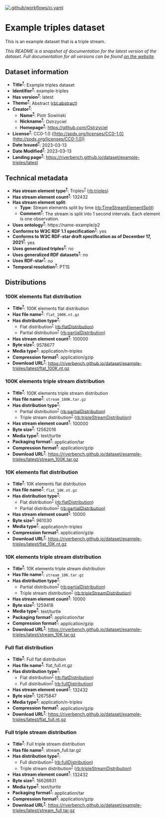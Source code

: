 <!--
--
-- THIS FILE IS AUTOGENERATED. DO NOT EDIT.
-- Please edit the metadata.ttl file instead. The documentation
-- will be regenerated by the CI.
--
-- You can place additional docs in the /doc directory. Remember to link
-- to them from the description in the metadata.ttl file.
--
-->
[![.github/workflows/ci.yaml](https://github.com/RiverBench/dataset-example-triples/actions/workflows/ci.yaml/badge.svg?event=push)](https://github.com/RiverBench/dataset-example-triples/actions/workflows/ci.yaml)


# Example triples dataset

This is an example dataset that is a triple stream.

*This README is a snapshot of documentation for the latest version of the dataset.
Full documentation for all versions can be found [on the website](https://riverbench.github.io/dataset/example-triples/latest).*


## Dataset information

- **Title<sup>[?](## "A name given to the resource.")</sup>**: Example triples dataset
- **Identifier<sup>[?](## "An unambiguous reference to the resource within a given context.")</sup>**: example-triples
- **Has version<sup>[?](## "Version tag of an artifact")</sup>**: latest
- **Theme<sup>[?](## "A main category of the resource. A resource can have multiple themes.")</sup>**: Abstract ([rbt:abstract](https://riverbench.github.io/schema/theme#abstract))
- **Creator<sup>[?](## "An entity responsible for making the resource.")</sup>**: 
  - **Name<sup>[?](## "A name for some thing.")</sup>**: Piotr Sowiński
  - **Nickname<sup>[?](## "A short informal nickname characterising an agent (includes login identifiers, IRC and other chat nicknames).")</sup>**: Ostrzyciel
  - **Homepage<sup>[?](## "A homepage for some thing.")</sup>**: https://github.com/Ostrzyciel
- **License<sup>[?](## "A legal document giving official permission to do something with the resource.")</sup>**: CC0-1.0 ([http://spdx.org/licenses/CC0-1.0](http://spdx.org/licenses/CC0-1.0))
- **Date Issued<sup>[?](## "Date of formal issuance of the resource.")</sup>**: 2023-03-13
- **Date Modified<sup>[?](## "Date on which the resource was changed.")</sup>**: 2023-03-13
- **Landing page<sup>[?](## "A Web page that can be navigated to in a Web browser to gain access to the catalog, a dataset, its distributions and/or additional information.")</sup>**: https://riverbench.github.io/dataset/example-triples/latest

## Technical metadata

- **Has stream element type<sup>[?](## "Indicates the type of contents of each stream element")</sup>**: Triples<sup>[?](## "Triple streams consist of elements, where each element is an RDF graph.")</sup> ([rb:triples](https://riverbench.github.io/schema/dataset#triples))
- **Has stream element count<sup>[?](## "Number of elements in the stream")</sup>**: 132432
- **Has stream element split**: 
  - **Type**: Stream elements split by time ([rb:TimeStreamElementSplit](https://riverbench.github.io/schema/dataset#TimeStreamElementSplit))
  - **Comment<sup>[?](## "A description of the subject resource.")</sup>**: The stream is split into 1 second intervals. Each element is one observation.
- **Uses ontology<sup>[?](## "Indicates that the dataset uses an ontology. The object must be a resource, but it doesn't neccesarily have to be an OWL ontology.")</sup>**: https://name-example/p2
- **Conforms to W3C RDF 1.1 specification<sup>[?](## "Whether the dataset is RDF 1.1-compliant, i.e., does not use any non-standard features, like generalized triples.")</sup>**: yes
- **Conforms to W3C RDF-star draft specification as of December 17, 2021<sup>[?](## "Whether the dataset is RDF-star compliant, i.e., does not use any non-standard features. Note that all standard RDF 1.1 datasets also qualify, as RDF-star is a superset of RDF 1.1.")</sup>**: yes
- **Uses generalized triples<sup>[?](## "Whether the dataset uses the non-standard generalized triples feature")</sup>**: no
- **Uses generalized RDF datasets<sup>[?](## "Whether the dataset uses the non-standard generalized datasets feature. A 'dataset' here is used in the same meaning as in the RDF 1.1 specification.")</sup>**: no
- **Uses RDF-star<sup>[?](## "Whether the dataset uses RDF-star features.")</sup>**: no
- **Temporal resolution<sup>[?](## "minimum time period resolvable in a dataset.")</sup>**: PT1S

## Distributions

### 100K elements flat distribution

- **Title<sup>[?](## "A name given to the resource.")</sup>**: 100K elements flat distribution
- **Has file name<sup>[?](## "Canonical file name of this distribution")</sup>**: `flat_100K.nt.gz`
- **Has distribution type<sup>[?](## "Indicates the type of RiverBench dataset distribution")</sup>**: 
  - Flat distribution<sup>[?](## "The dataset is distributed as a single flat file.")</sup> ([rb:flatDistribution](https://riverbench.github.io/schema/dataset#flatDistribution))
  - Partial distribution<sup>[?](## "A partial distribution, including only a subset of the data in the dataset. The rb:hasStreamElementCount property indicates the length of this distribution.")</sup> ([rb:partialDistribution](https://riverbench.github.io/schema/dataset#partialDistribution))
- **Has stream element count<sup>[?](## "Number of elements in the stream")</sup>**: 100000
- **Byte size<sup>[?](## "The size of a distribution in bytes.")</sup>**: 9578677
- **Media type<sup>[?](## "The media type of the distribution as defined by IANA")</sup>**: application/n-triples
- **Compression format<sup>[?](## "The compression format of the distribution in which the data is contained in a compressed form, e.g. to reduce the size of the downloadable file.")</sup>**: application/gzip
- **Download URL<sup>[?](## "The URL of the downloadable file in a given format. E.g. CSV file or RDF file. The format is indicated by the distribution's dct:format and/or dcat:mediaType.")</sup>**: https://riverbench.github.io/dataset/example-triples/latest/flat_100K.nt.gz

### 100K elements triple stream distribution

- **Title<sup>[?](## "A name given to the resource.")</sup>**: 100K elements triple stream distribution
- **Has file name<sup>[?](## "Canonical file name of this distribution")</sup>**: `stream_100K.tar.gz`
- **Has distribution type<sup>[?](## "Indicates the type of RiverBench dataset distribution")</sup>**: 
  - Partial distribution<sup>[?](## "A partial distribution, including only a subset of the data in the dataset. The rb:hasStreamElementCount property indicates the length of this distribution.")</sup> ([rb:partialDistribution](https://riverbench.github.io/schema/dataset#partialDistribution))
  - Triple stream distribution<sup>[?](## "The dataset is distributed as a stream of RDF triples.")</sup> ([rb:tripleStreamDistribution](https://riverbench.github.io/schema/dataset#tripleStreamDistribution))
- **Has stream element count<sup>[?](## "Number of elements in the stream")</sup>**: 100000
- **Byte size<sup>[?](## "The size of a distribution in bytes.")</sup>**: 12562016
- **Media type<sup>[?](## "The media type of the distribution as defined by IANA")</sup>**: text/turtle
- **Packaging format<sup>[?](## "The package format of the distribution in which one or more data files are grouped together, e.g. to enable a set of related files to be downloaded together.")</sup>**: application/tar
- **Compression format<sup>[?](## "The compression format of the distribution in which the data is contained in a compressed form, e.g. to reduce the size of the downloadable file.")</sup>**: application/gzip
- **Download URL<sup>[?](## "The URL of the downloadable file in a given format. E.g. CSV file or RDF file. The format is indicated by the distribution's dct:format and/or dcat:mediaType.")</sup>**: https://riverbench.github.io/dataset/example-triples/latest/stream_100K.tar.gz

### 10K elements flat distribution

- **Title<sup>[?](## "A name given to the resource.")</sup>**: 10K elements flat distribution
- **Has file name<sup>[?](## "Canonical file name of this distribution")</sup>**: `flat_10K.nt.gz`
- **Has distribution type<sup>[?](## "Indicates the type of RiverBench dataset distribution")</sup>**: 
  - Flat distribution<sup>[?](## "The dataset is distributed as a single flat file.")</sup> ([rb:flatDistribution](https://riverbench.github.io/schema/dataset#flatDistribution))
  - Partial distribution<sup>[?](## "A partial distribution, including only a subset of the data in the dataset. The rb:hasStreamElementCount property indicates the length of this distribution.")</sup> ([rb:partialDistribution](https://riverbench.github.io/schema/dataset#partialDistribution))
- **Has stream element count<sup>[?](## "Number of elements in the stream")</sup>**: 10000
- **Byte size<sup>[?](## "The size of a distribution in bytes.")</sup>**: 961030
- **Media type<sup>[?](## "The media type of the distribution as defined by IANA")</sup>**: application/n-triples
- **Compression format<sup>[?](## "The compression format of the distribution in which the data is contained in a compressed form, e.g. to reduce the size of the downloadable file.")</sup>**: application/gzip
- **Download URL<sup>[?](## "The URL of the downloadable file in a given format. E.g. CSV file or RDF file. The format is indicated by the distribution's dct:format and/or dcat:mediaType.")</sup>**: https://riverbench.github.io/dataset/example-triples/latest/flat_10K.nt.gz

### 10K elements triple stream distribution

- **Title<sup>[?](## "A name given to the resource.")</sup>**: 10K elements triple stream distribution
- **Has file name<sup>[?](## "Canonical file name of this distribution")</sup>**: `stream_10K.tar.gz`
- **Has distribution type<sup>[?](## "Indicates the type of RiverBench dataset distribution")</sup>**: 
  - Partial distribution<sup>[?](## "A partial distribution, including only a subset of the data in the dataset. The rb:hasStreamElementCount property indicates the length of this distribution.")</sup> ([rb:partialDistribution](https://riverbench.github.io/schema/dataset#partialDistribution))
  - Triple stream distribution<sup>[?](## "The dataset is distributed as a stream of RDF triples.")</sup> ([rb:tripleStreamDistribution](https://riverbench.github.io/schema/dataset#tripleStreamDistribution))
- **Has stream element count<sup>[?](## "Number of elements in the stream")</sup>**: 10000
- **Byte size<sup>[?](## "The size of a distribution in bytes.")</sup>**: 1259418
- **Media type<sup>[?](## "The media type of the distribution as defined by IANA")</sup>**: text/turtle
- **Packaging format<sup>[?](## "The package format of the distribution in which one or more data files are grouped together, e.g. to enable a set of related files to be downloaded together.")</sup>**: application/tar
- **Compression format<sup>[?](## "The compression format of the distribution in which the data is contained in a compressed form, e.g. to reduce the size of the downloadable file.")</sup>**: application/gzip
- **Download URL<sup>[?](## "The URL of the downloadable file in a given format. E.g. CSV file or RDF file. The format is indicated by the distribution's dct:format and/or dcat:mediaType.")</sup>**: https://riverbench.github.io/dataset/example-triples/latest/stream_10K.tar.gz

### Full flat distribution

- **Title<sup>[?](## "A name given to the resource.")</sup>**: Full flat distribution
- **Has file name<sup>[?](## "Canonical file name of this distribution")</sup>**: flat_full.nt.gz
- **Has distribution type<sup>[?](## "Indicates the type of RiverBench dataset distribution")</sup>**: 
  - Flat distribution<sup>[?](## "The dataset is distributed as a single flat file.")</sup> ([rb:flatDistribution](https://riverbench.github.io/schema/dataset#flatDistribution))
  - Full distribution<sup>[?](## "A full distribution, including all data in the dataset.")</sup> ([rb:fullDistribution](https://riverbench.github.io/schema/dataset#fullDistribution))
- **Has stream element count<sup>[?](## "Number of elements in the stream")</sup>**: 132432
- **Byte size<sup>[?](## "The size of a distribution in bytes.")</sup>**: 12675847
- **Media type<sup>[?](## "The media type of the distribution as defined by IANA")</sup>**: application/n-triples
- **Compression format<sup>[?](## "The compression format of the distribution in which the data is contained in a compressed form, e.g. to reduce the size of the downloadable file.")</sup>**: application/gzip
- **Download URL<sup>[?](## "The URL of the downloadable file in a given format. E.g. CSV file or RDF file. The format is indicated by the distribution's dct:format and/or dcat:mediaType.")</sup>**: https://riverbench.github.io/dataset/example-triples/latest/flat_full.nt.gz

### Full triple stream distribution

- **Title<sup>[?](## "A name given to the resource.")</sup>**: Full triple stream distribution
- **Has file name<sup>[?](## "Canonical file name of this distribution")</sup>**: stream_full.tar.gz
- **Has distribution type<sup>[?](## "Indicates the type of RiverBench dataset distribution")</sup>**: 
  - Full distribution<sup>[?](## "A full distribution, including all data in the dataset.")</sup> ([rb:fullDistribution](https://riverbench.github.io/schema/dataset#fullDistribution))
  - Triple stream distribution<sup>[?](## "The dataset is distributed as a stream of RDF triples.")</sup> ([rb:tripleStreamDistribution](https://riverbench.github.io/schema/dataset#tripleStreamDistribution))
- **Has stream element count<sup>[?](## "Number of elements in the stream")</sup>**: 132432
- **Byte size<sup>[?](## "The size of a distribution in bytes.")</sup>**: 16626831
- **Media type<sup>[?](## "The media type of the distribution as defined by IANA")</sup>**: text/turtle
- **Packaging format<sup>[?](## "The package format of the distribution in which one or more data files are grouped together, e.g. to enable a set of related files to be downloaded together.")</sup>**: application/tar
- **Compression format<sup>[?](## "The compression format of the distribution in which the data is contained in a compressed form, e.g. to reduce the size of the downloadable file.")</sup>**: application/gzip
- **Download URL<sup>[?](## "The URL of the downloadable file in a given format. E.g. CSV file or RDF file. The format is indicated by the distribution's dct:format and/or dcat:mediaType.")</sup>**: https://riverbench.github.io/dataset/example-triples/latest/stream_full.tar.gz

